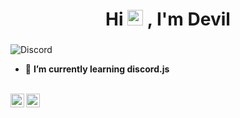 
<h1 align="center">Hi <img src="https://media.giphy.com/media/hvRJCLFzcasrR4ia7z/giphy.gif" width="25px"> , I'm Devil</h1>
<h3 align="center"> </h3>

![Discord](https://discord.c99.nl/widget/theme-2/849226137006637057.png)


- 🔭 **I’m currently learning discord.js**

<br/>
<a href="https://discord.com/users/849226137006637057">
 <img align="left" alt="UnKnown ❤️ Discord" width="22px" src="https://cdn.jsdelivr.net/npm/simple-icons@v3/icons/discord.svg" />
</a>
<a href="https://github.com/DEVILX1100/">
<img align ="left" alt="Dead Boy Github" width="22px" src ="https://cdn.jsdelivr.net/npm/simple-icons@v3/icons/github.svg" />
</a>
<br/> <br/> 




